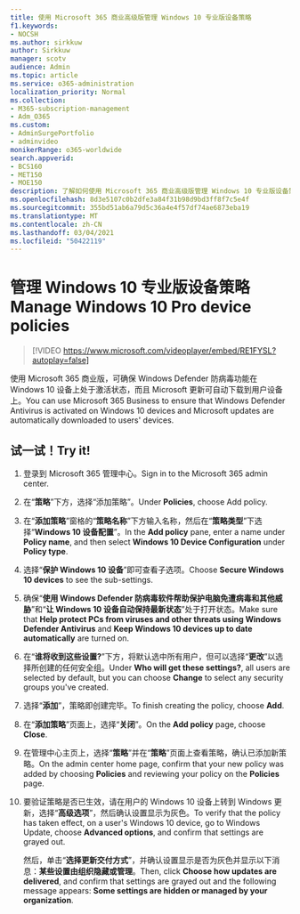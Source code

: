 ```yaml
---
title: 使用 Microsoft 365 商业高级版管理 Windows 10 专业版设备策略
f1.keywords:
- NOCSH
ms.author: sirkkuw
author: Sirkkuw
manager: scotv
audience: Admin
ms.topic: article
ms.service: o365-administration
localization_priority: Normal
ms.collection:
- M365-subscription-management
- Adm_O365
ms.custom:
- AdminSurgePortfolio
- adminvideo
monikerRange: o365-worldwide
search.appverid:
- BCS160
- MET150
- MOE150
description: 了解如何使用 Microsoft 365 商业高级版管理 Windows 10 专业版设备策略。
ms.openlocfilehash: 8d3e5107c0b2dfe3a84f31b98d9bd3ff8f7c5e4f
ms.sourcegitcommit: 355bd51ab6a79d5c36a4e4f57df74ae6873eba19
ms.translationtype: MT
ms.contentlocale: zh-CN
ms.lasthandoff: 03/04/2021
ms.locfileid: "50422119"
---
```

# <a name="manage-windows-10-pro-device-policies"></a><span data-ttu-id="4816b-103">管理 Windows 10 专业版设备策略</span><span class="sxs-lookup"><span data-stu-id="4816b-103">Manage Windows 10 Pro device policies</span></span>

> [!VIDEO https://www.microsoft.com/videoplayer/embed/RE1FYSL?autoplay=false]

<span data-ttu-id="4816b-104">使用 Microsoft 365 商业版，可确保 Windows Defender 防病毒功能在 Windows 10 设备上处于激活状态，而且 Microsoft 更新可自动下载到用户设备上。</span><span class="sxs-lookup"><span data-stu-id="4816b-104">You can use Microsoft 365 Business to ensure that Windows Defender Antivirus is activated on Windows 10 devices and Microsoft updates are automatically downloaded to users' devices.</span></span>

## <a name="try-it"></a><span data-ttu-id="4816b-105">试一试！</span><span class="sxs-lookup"><span data-stu-id="4816b-105">Try it!</span></span>

1. <span data-ttu-id="4816b-106">登录到 Microsoft 365 管理中心。</span><span class="sxs-lookup"><span data-stu-id="4816b-106">Sign in to the Microsoft 365 admin center.</span></span>
1. <span data-ttu-id="4816b-107">在“**策略**”下方，选择“添加策略”。</span><span class="sxs-lookup"><span data-stu-id="4816b-107">Under **Policies**, choose Add policy.</span></span>
1. <span data-ttu-id="4816b-108">在“**添加策略**”窗格的“**策略名称**”下方输入名称，然后在“**策略类型**”下选择“**Windows 10 设备配置**”。</span><span class="sxs-lookup"><span data-stu-id="4816b-108">In the **Add policy** pane, enter a name under **Policy name**, and then select **Windows 10 Device Configuration** under **Policy type**.</span></span>
1. <span data-ttu-id="4816b-109">选择“**保护 Windows 10 设备**”即可查看子选项。</span><span class="sxs-lookup"><span data-stu-id="4816b-109">Choose **Secure Windows 10 devices** to see the sub-settings.</span></span>
1. <span data-ttu-id="4816b-110">确保“**使用 Windows Defender 防病毒软件帮助保护电脑免遭病毒和其他威胁**”和“**让 Windows 10 设备自动保持最新状态**”处于打开状态。</span><span class="sxs-lookup"><span data-stu-id="4816b-110">Make sure that **Help protect PCs from viruses and other threats using Windows Defender Antivirus** and **Keep Windows 10 devices up to date automatically** are turned on.</span></span>
1. <span data-ttu-id="4816b-111">在“**谁将收到这些设置?**”下方，将默认选中所有用户，但可以选择“**更改**”以选择所创建的任何安全组。</span><span class="sxs-lookup"><span data-stu-id="4816b-111">Under **Who will get these settings?**, all users are selected by default, but you can choose **Change** to select any security groups you've created.</span></span>
1. <span data-ttu-id="4816b-112">选择“**添加**”，策略即创建完毕。</span><span class="sxs-lookup"><span data-stu-id="4816b-112">To finish creating the policy, choose **Add**.</span></span>
1. <span data-ttu-id="4816b-113">在“**添加策略**”页面上，选择“**关闭**”。</span><span class="sxs-lookup"><span data-stu-id="4816b-113">On the **Add policy** page, choose **Close**.</span></span>
1. <span data-ttu-id="4816b-114">在管理中心主页上，选择“**策略**”并在“**策略**”页面上查看策略，确认已添加新策略。</span><span class="sxs-lookup"><span data-stu-id="4816b-114">On the admin center home page, confirm that your new policy was added by choosing **Policies** and reviewing your policy on the **Policies** page.</span></span>
1. <span data-ttu-id="4816b-115">要验证策略是否已生效，请在用户的 Windows 10 设备上转到 Windows 更新，选择“**高级选项**”，然后确认设置显示为灰色。</span><span class="sxs-lookup"><span data-stu-id="4816b-115">To verify that the policy has taken effect, on a user's Windows 10 device, go to Windows Update, choose **Advanced options**, and confirm that settings are grayed out.</span></span>

    <span data-ttu-id="4816b-116">然后，单击“**选择更新交付方式**”，并确认设置显示是否为灰色并显示以下消息：**某些设置由组织隐藏或管理**。</span><span class="sxs-lookup"><span data-stu-id="4816b-116">Then, click **Choose how updates are delivered**, and confirm that settings are grayed out and the following message appears: **Some settings are hidden or managed by your organization**.</span></span>

